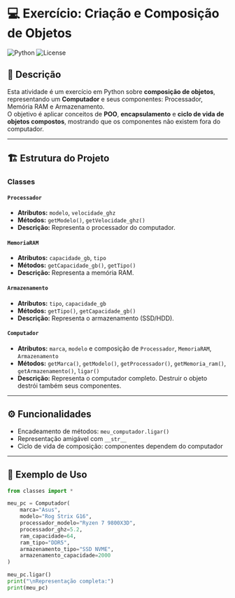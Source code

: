 # 💻 Exercício: Criação e Composição de Objetos

![Python](https://img.shields.io/badge/Python-3.x-blue?logo=python)
![License](https://img.shields.io/badge/License-MIT-green)

## 🔹 Descrição

Esta atividade é um exercício em Python sobre **composição de objetos**, representando um **Computador** e seus componentes: Processador, Memória RAM e Armazenamento.  
O objetivo é aplicar conceitos de **POO**, **encapsulamento** e **ciclo de vida de objetos compostos**, mostrando que os componentes não existem fora do computador.

---

## 🏗️ Estrutura do Projeto

### **Classes**

#### `Processador`
- **Atributos:** `modelo`, `velocidade_ghz`
- **Métodos:** `getModelo()`, `getVelocidade_ghz()`
- **Descrição:** Representa o processador do computador.

#### `MemoriaRAM`
- **Atributos:** `capacidade_gb`, `tipo`
- **Métodos:** `getCapacidade_gb()`, `getTipo()`
- **Descrição:** Representa a memória RAM.

#### `Armazenamento`
- **Atributos:** `tipo`, `capacidade_gb`
- **Métodos:** `getTipo()`, `getCapacidade_gb()`
- **Descrição:** Representa o armazenamento (SSD/HDD).

#### `Computador`
- **Atributos:** `marca`, `modelo` e composição de `Processador`, `MemoriaRAM`, `Armazenamento`
- **Métodos:** `getMarca()`, `getModelo()`, `getProcessador()`, `getMemoria_ram()`, `getArmazenamento()`, `ligar()`
- **Descrição:** Representa o computador completo. Destruir o objeto destrói também seus componentes.

---

## ⚙️ Funcionalidades

- Encadeamento de métodos: `meu_computador.ligar()`
- Representação amigável com `__str__`
- Ciclo de vida de composição: componentes dependem do computador

---

## 🧪 Exemplo de Uso

```python
from classes import *

meu_pc = Computador(
    marca="Asus",
    modelo="Rog Strix G16",
    processador_modelo="Ryzen 7 9800X3D",
    processador_ghz=5.2,
    ram_capacidade=64,
    ram_tipo="DDR5",
    armazenamento_tipo="SSD NVME",
    armazenamento_capacidade=2000
)

meu_pc.ligar()
print("\nRepresentação completa:")
print(meu_pc)

